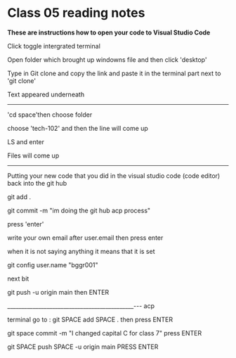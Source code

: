 # Class 05 reading notes

**These are instructions how to open your code to Visual Studio Code**

Click toggle intergrated terminal 

Open folder which brought up windowns file and then click 'desktop'

Type in Git clone and copy the link and paste it in the terminal part next to 'git clone' 

Text appeared underneath 
__________________________________________________________________________________________
'cd space'then choose folder 

choose 'tech-102' and then the line will come up

LS and enter

Files will come up 

__________________________________________________________________________________________
Putting your new code that you did in the visual studio code (code editor) back into the git hub

git add . 

git commit -m "im doing the git hub acp process"

press 'enter'

write your own email after user.email then press enter 

when it is not saying anything it means that it is set 

git config user.name "bggr001"

next bit 

git push -u origin main then ENTER 

_____________________________________________---
acp 

terminal go to : git SPACE add SPACE . then press ENTER

git space commit -m "I changed capital C for class 7" press ENTER

git SPACE push SPACE -u origin main PRESS ENTER


